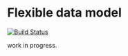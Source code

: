 Flexible data model
===================

[![Build Status](https://travis-ci.org/ViliamKopecky/model.svg?branch=master)](https://travis-ci.org/ViliamKopecky/model)

work in progress.
